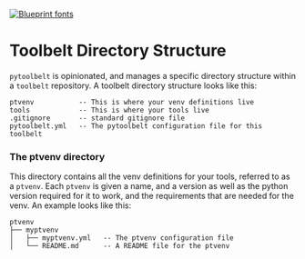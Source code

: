 [![Blueprint fonts](https://see.fontimg.com/api/renderfont4/BWWo5/eyJyIjoiZnMiLCJoIjo4NywidyI6MTAwMCwiZnMiOjg3LCJmZ2MiOiIjMUNBN0ZGIiwiYmdjIjoiI0ZGRkZGRiIsInQiOjF9/UHl0b29sYmVsdA/typo-draft-demo.png)](https://www.fontspace.com/category/blueprint)

# Toolbelt Directory Structure
`pytoolbelt` is opinionated, and manages a specific directory structure within a `toolbelt` repository. A toolbelt directory structure looks like this:

```
ptvenv           -- This is where your venv definitions live
tools            -- This is where your tools live
.gitignore       -- standard gitignore file
pytoolbelt.yml   -- The pytoolbelt configuration file for this toolbelt
```

### The ptvenv directory
This directory contains all the venv definitions for your tools, referred to as a `ptvenv`. Each `ptvenv` is given a name, and a version as well as the python version required for it to work, 
and the requirements that are needed for the venv. An example looks like this:

```
ptvenv
├── myptvenv
│   ├── myptvenv.yml   -- The ptvenv configuration file
│   └── README.md      -- A README file for the ptvenv
```
